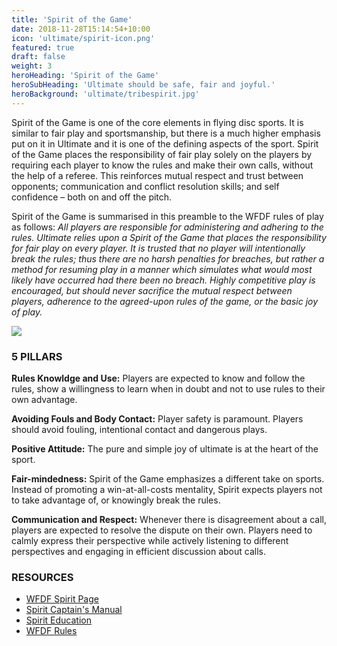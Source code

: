 ```yaml
---
title: 'Spirit of the Game'
date: 2018-11-28T15:14:54+10:00
icon: 'ultimate/spirit-icon.png'
featured: true
draft: false
weight: 3
heroHeading: 'Spirit of the Game'
heroSubHeading: 'Ultimate should be safe, fair and joyful.'
heroBackground: 'ultimate/tribespirit.jpg'
---
```


Spirit of the Game is one of the core elements in flying disc sports. It is similar to fair play and sportsmanship, but there is a much higher emphasis put on it in Ultimate and it is one of the defining aspects of the sport. Spirit of the Game places the responsibility of fair play solely on the players by requiring each player to know the rules and make their own calls, without the help of a referee. This reinforces mutual respect and trust between opponents; communication and conflict resolution skills; and self confidence – both on and off the pitch.

Spirit of the Game is summarised in this preamble to the WFDF rules of play as follows: *All players are responsible for administering and adhering to the rules. Ultimate relies upon a Spirit of the Game that places the responsibility for fair play on every player. It is trusted that no player will intentionally break the rules; thus there are no harsh penalties for breaches, but rather a method for resuming play in a manner which simulates what would most likely have occurred had there been no breach. Highly competitive play is encouraged, but should never sacrifice the mutual respect between players, adherence to the agreed-upon rules of the game, or the basic joy of play.*

<div class="card">
<img class="figure-img" src="/ultimate/spirit-pillars.png" id="responsive-image"> 
</div>



<h3>5 PILLARS</h3>

**Rules Knowldge and Use:**
Players are expected to know and follow the rules, show a willingness to learn when in doubt and not to use rules to their own advantage.

**Avoiding Fouls and Body Contact:**
Player safety is paramount. Players should avoid fouling, intentional contact and dangerous plays.

**Positive Attitude:**
The pure and simple joy of ultimate is at the heart of the sport.

**Fair-mindedness:**
Spirit of the Game emphasizes a different take on sports.  Instead of promoting a win-at-all-costs mentality, Spirit expects players not to take advantage of, or knowingly break the rules.

**Communication and Respect:**
Whenever there is disagreement about a call, players are expected to resolve the dispute on their own. Players need to calmly express their perspective while actively listening to different perspectives and engaging in efficient discussion about calls.

<h3>RESOURCES</h3>

- [WFDF Spirit Page](https://wfdf.sport/spirit-of-the-game/)
- [Spirit Captain's Manual](https://wfdf.sport/wp-content/uploads/2020/08/PROVISIONAL-WFDF-Spirit-Captain-Role.pdf)
- [Spirit Education](https://wfdf.sport/spirit-of-the-game/sotg-education-improvement/)
- [WFDF Rules](https://rules.wfdf.org/resources)